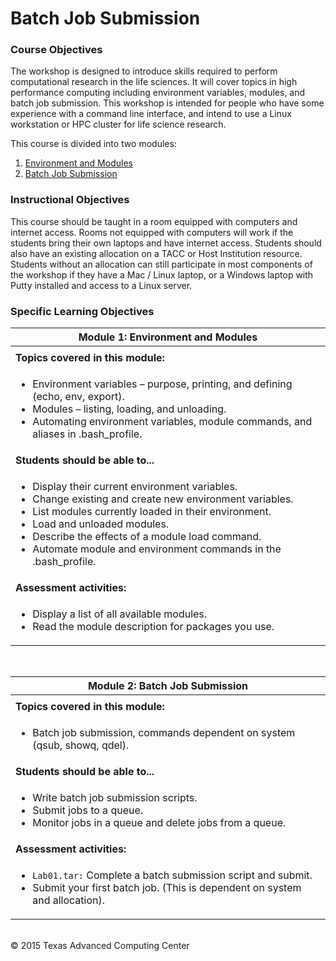 # Batch Job Submission

### Course Objectives

The workshop is designed to introduce skills required to perform computational research in the life sciences. It will cover topics in high performance computing including environment variables, modules, and batch job submission. This workshop is intended for people who have some experience with a command line interface, and intend to use a Linux workstation or HPC cluster for life science research.

This course is divided into two modules:

 1. [Environment and Modules](#mod1)
 2. [Batch Job Submission](#mod2)


### Instructional Objectives

This course should be taught in a room equipped with computers and internet access. Rooms not equipped with computers will work if the students bring their own laptops and have internet access. Students should also have an existing allocation on a TACC or Host Institution resource. Students without an allocation can still participate in most components of the workshop if they have a Mac / Linux laptop, or a Windows laptop with Putty installed and access to a Linux server.


### Specific Learning Objectives



| <a name="mod1"></a>Module 1: Environment and Modules |
| --- |
| |
| **Topics covered in this module:** |
| <ul><li> Environment variables – purpose, printing, and defining (echo, env, export). </li><li> Modules – listing, loading, and unloading. </li><li> Automating environment variables, module commands, and aliases in .bash_profile. </li></ul> |
| **Students should be able to...** |
| <ul><li> Display their current environment variables. </li><li> Change existing and create new environment variables. </li><li> List modules currently loaded in their environment. </li><li> Load and unloaded modules. </li><li> Describe the effects of a module load command. </li><li> Automate module and environment commands in the .bash_profile. </li></ul> |
| **Assessment activities:** |
| <ul><li> Display a list of all available modules. </li><li> Read the module description for packages you use. </li></ul> |

<br>

| <a name="mod2"></a>Module 2: Batch Job Submission |
| --- |
| |
| **Topics covered in this module:** |
| <ul><li> Batch job submission, commands dependent on system (qsub, showq, qdel). </li></ul> |
| **Students should be able to...** |
| <ul><li> Write batch job submission scripts. </li><li> Submit jobs to a queue. </li><li> Monitor jobs in a queue and delete jobs from a queue. </li></ul> |
| **Assessment activities:** |
| <ul><li> `Lab01.tar:` Complete a batch submission script and submit. </li><li> Submit your first batch job. (This is dependent on system and allocation). </li></ul> |

<br>
&copy; 2015 Texas Advanced Computing Center


